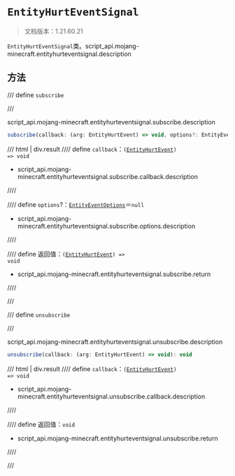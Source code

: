 # `EntityHurtEventSignal`

> 文档版本：1.21.60.21

`EntityHurtEventSignal`类。script_api.mojang-minecraft.entityhurteventsignal.description

## 方法

/// define
`subscribe`


///

script_api.mojang-minecraft.entityhurteventsignal.subscribe.description

```js
subscribe(callback: (arg: EntityHurtEvent) => void, options?: EntityEventOptions): (arg: EntityHurtEvent) => void
```

/// html | div.result
//// define
`callback`：<code>(<a href="../entityhurtevent/">EntityHurtEvent</a>) =&gt; void</code>

- script_api.mojang-minecraft.entityhurteventsignal.subscribe.callback.description


////

//// define
`options`?：[`EntityEventOptions`](./entityeventoptions.md)＝`null`

- script_api.mojang-minecraft.entityhurteventsignal.subscribe.options.description


////

//// define
返回值：<code>(<a href="../entityhurtevent/">EntityHurtEvent</a>) =&gt; void</code>

- script_api.mojang-minecraft.entityhurteventsignal.subscribe.return


////

///


/// define
`unsubscribe`


///

script_api.mojang-minecraft.entityhurteventsignal.unsubscribe.description

```js
unsubscribe(callback: (arg: EntityHurtEvent) => void): void
```

/// html | div.result
//// define
`callback`：<code>(<a href="../entityhurtevent/">EntityHurtEvent</a>) =&gt; void</code>

- script_api.mojang-minecraft.entityhurteventsignal.unsubscribe.callback.description


////

//// define
返回值：`void`

- script_api.mojang-minecraft.entityhurteventsignal.unsubscribe.return


////

///

